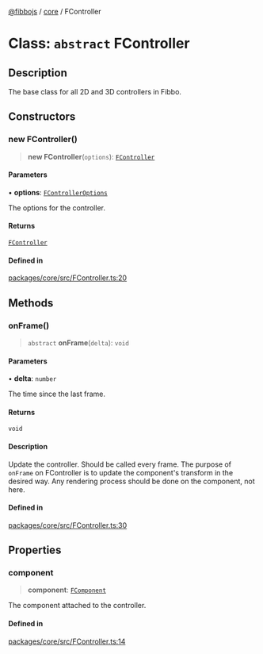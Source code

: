[@fibbojs](/api/index) / [core](/api/core) / FController

# Class: `abstract` FController

## Description

The base class for all 2D and 3D controllers in Fibbo.

## Constructors

### new FController()

> **new FController**(`options`): [`FController`](FController.md)

#### Parameters

• **options**: [`FControllerOptions`](../interfaces/FControllerOptions.md)

The options for the controller.

#### Returns

[`FController`](FController.md)

#### Defined in

[packages/core/src/FController.ts:20](https://github.com/fibbojs/fibbo/blob/ca6e10de1cfed8b8d44a28a82c206333ede11c84/packages/core/src/FController.ts#L20)

## Methods

### onFrame()

> `abstract` **onFrame**(`delta`): `void`

#### Parameters

• **delta**: `number`

The time since the last frame.

#### Returns

`void`

#### Description

Update the controller. Should be called every frame.
The purpose of `onFrame` on FController is to update the component's transform in the desired way.
Any rendering process should be done on the component, not here.

#### Defined in

[packages/core/src/FController.ts:30](https://github.com/fibbojs/fibbo/blob/ca6e10de1cfed8b8d44a28a82c206333ede11c84/packages/core/src/FController.ts#L30)

## Properties

### component

> **component**: [`FComponent`](FComponent.md)

The component attached to the controller.

#### Defined in

[packages/core/src/FController.ts:14](https://github.com/fibbojs/fibbo/blob/ca6e10de1cfed8b8d44a28a82c206333ede11c84/packages/core/src/FController.ts#L14)
